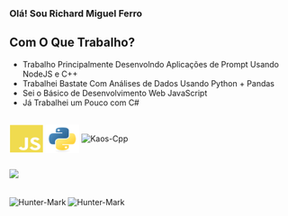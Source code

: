 ### Olá! Sou Richard Miguel Ferro

## Com O Que Trabalho?
- Trabalho Principalmente Desenvolndo Aplicações de Prompt Usando NodeJS e C++
- Trabalhei Bastate Com Análises de Dados Usando Python + Pandas
- Sei o Básico de Desenvolvimento Web JavaScript
- Já Trabalhei um Pouco com C#

<div style="display: inline_block"><br>
  <img align="center" alt="Kaos-Js" height="50" width="60" src="https://raw.githubusercontent.com/devicons/devicon/master/icons/javascript/javascript-plain.svg">
  <img align="center" alt="Kaos-Python" height="50" width="60" src="https://raw.githubusercontent.com/devicons/devicon/master/icons/python/python-original.svg">
  <img align="center" alt="Kaos-Cpp" height="50" width="60" src="https://cdn-icons-png.flaticon.com/256/6132/6132222.png">
</div>

##
 
<div> 
  <a href="https://instagram.com/chaoticofchaos_kaos/" target="_blank"><img src="https://img.shields.io/badge/-Instagram-%23E4405F?style=for-the-badge&logo=instagram&logoColor=white" target="_blank"></a>
</div>

##
<div>
  <img align="center" alt="Hunter-Mark" height="100" width ="60" src="https://www.pngkit.com/png/full/89-895965_clipart-post-a-picture-of-your-tattoos-page.png">
  <img align="center" alt="Hunter-Mark" height="100" width ="60" src="https://images-wixmp-ed30a86b8c4ca887773594c2.wixmp.com/f/d0f6f639-a04d-4c55-b82f-b42076357018/dde1lgj-c7771eb0-bce3-4bc3-b3b9-481a11df7afe.png/v1/fill/w_400,h_956/berserk___brand_of_sacrifice_by_gpoev_dde1lgj-fullview.png?token=eyJ0eXAiOiJKV1QiLCJhbGciOiJIUzI1NiJ9.eyJzdWIiOiJ1cm46YXBwOjdlMGQxODg5ODIyNjQzNzNhNWYwZDQxNWVhMGQyNmUwIiwiaXNzIjoidXJuOmFwcDo3ZTBkMTg4OTgyMjY0MzczYTVmMGQ0MTVlYTBkMjZlMCIsIm9iaiI6W1t7ImhlaWdodCI6Ijw9OTU2IiwicGF0aCI6IlwvZlwvZDBmNmY2MzktYTA0ZC00YzU1LWI4MmYtYjQyMDc2MzU3MDE4XC9kZGUxbGdqLWM3NzcxZWIwLWJjZTMtNGJjMy1iM2I5LTQ4MWExMWRmN2FmZS5wbmciLCJ3aWR0aCI6Ijw9NDAwIn1dXSwiYXVkIjpbInVybjpzZXJ2aWNlOmltYWdlLm9wZXJhdGlvbnMiXX0.KcxjVX-pGaS2SQk4nsGUv6BVeIJvCcGTCTjJVdEmi7M">
</div>
